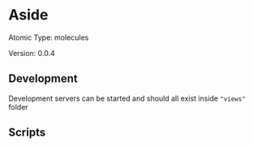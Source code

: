 # Aside

Atomic Type: molecules

Version: 0.0.4

## Development

Development servers can be started and should all exist inside `"views"` folder

## Scripts
